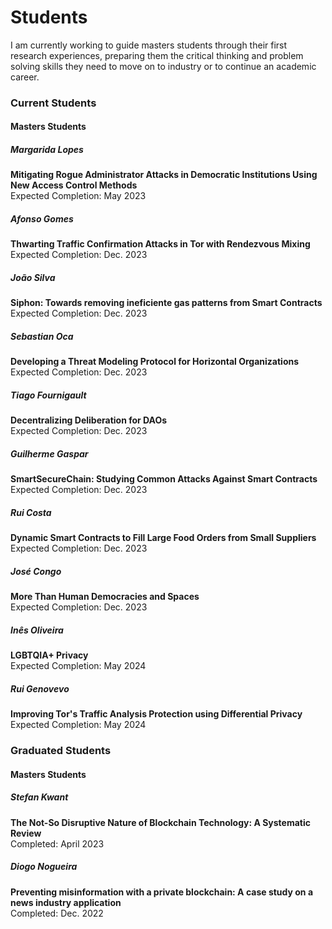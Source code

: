 # Students

I am currently working to guide masters students through their first research
experiences, preparing them the critical thinking and problem solving skills
they need to move on to industry or to continue an academic career.

### Current Students

#### Masters Students

##### Margarida Lopes
**Mitigating Rogue Administrator Attacks in Democratic Institutions Using New
Access Control Methods**\
Expected Completion: May 2023

##### Afonso Gomes
**Thwarting Traffic Confirmation Attacks in Tor with Rendezvous Mixing**\
Expected Completion: Dec. 2023

##### João Silva
**Siphon: Towards removing ineficiente gas patterns from Smart Contracts**\
Expected Completion: Dec. 2023

##### Sebastian Oca
**Developing a Threat Modeling Protocol for Horizontal Organizations**\
Expected Completion: Dec. 2023

##### Tiago Fournigault
**Decentralizing Deliberation for DAOs**\
Expected Completion: Dec. 2023

##### Guilherme Gaspar
**SmartSecureChain: Studying Common Attacks Against Smart Contracts**\
Expected Completion: Dec. 2023

##### Rui Costa
**Dynamic Smart Contracts to Fill Large Food Orders from Small Suppliers**\
Expected Completion: Dec. 2023

##### José Congo
**More Than Human Democracies and Spaces**\
Expected Completion: Dec. 2023

##### Inês Oliveira
**LGBTQIA+ Privacy**\
Expected Completion: May 2024

##### Rui Genovevo
**Improving Tor's Traffic Analysis Protection using Differential Privacy**\
Expected Completion: May 2024

### Graduated Students

#### Masters Students

##### Stefan Kwant
**The Not-So Disruptive Nature of Blockchain Technology: A Systematic Review**\
Completed: April 2023


##### Diogo Nogueira
**Preventing misinformation with a private blockchain: A case study on a news
industry application**\
Completed: Dec. 2022
